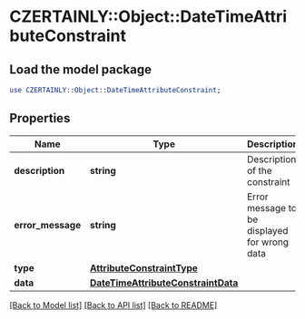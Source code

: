 # CZERTAINLY::Object::DateTimeAttributeConstraint

## Load the model package
```perl
use CZERTAINLY::Object::DateTimeAttributeConstraint;
```

## Properties
Name | Type | Description | Notes
------------ | ------------- | ------------- | -------------
**description** | **string** | Description of the constraint | [optional] 
**error_message** | **string** | Error message to be displayed for wrong data | [optional] 
**type** | [**AttributeConstraintType**](AttributeConstraintType.md) |  | 
**data** | [**DateTimeAttributeConstraintData**](DateTimeAttributeConstraintData.md) |  | [optional] 

[[Back to Model list]](../README.md#documentation-for-models) [[Back to API list]](../README.md#documentation-for-api-endpoints) [[Back to README]](../README.md)


